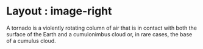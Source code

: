 # Layout : image-right

<Text>
A tornado is a violently rotating column of air that is in contact with both the surface of the Earth and a cumulonimbus cloud or, in rare cases, the base of a cumulus cloud.
</Text>